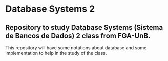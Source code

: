 # Database Systems 2
## Repository to study Database Systems (Sistema de Bancos de Dados) 2 class from FGA-UnB. 

This repository will have some notations about database and some implementation to help in the study of the class.
